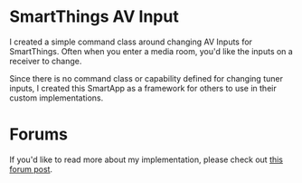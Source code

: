# SmartThings AV Input
I created a simple command class around changing AV Inputs for SmartThings.  Often when you enter a media room, you'd like the inputs on a receiver to change.  

Since there is no command class or capability defined for changing tuner inputs, I created this SmartApp as a framework for others to use in their custom implementations.  

# Forums
If you'd like to read more about my implementation, please check out <a href='http://community.smartthings.com/t/capability-avtuner/15265'>this forum post<a>.
